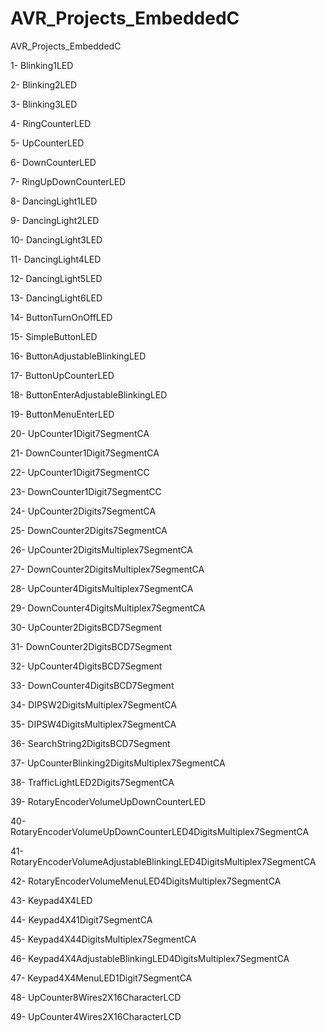 # AVR_Projects_EmbeddedC
AVR_Projects_EmbeddedC

1- Blinking1LED

2- Blinking2LED

3- Blinking3LED

4- RingCounterLED

5- UpCounterLED

6- DownCounterLED

7- RingUpDownCounterLED

8- DancingLight1LED

9- DancingLight2LED

10- DancingLight3LED

11- DancingLight4LED

12- DancingLight5LED

13- DancingLight6LED

14- ButtonTurnOnOffLED

15- SimpleButtonLED

16- ButtonAdjustableBlinkingLED

17- ButtonUpCounterLED

18- ButtonEnterAdjustableBlinkingLED

19- ButtonMenuEnterLED

20- UpCounter1Digit7SegmentCA

21- DownCounter1Digit7SegmentCA

22- UpCounter1Digit7SegmentCC

23- DownCounter1Digit7SegmentCC

24- UpCounter2Digits7SegmentCA

25- DownCounter2Digits7SegmentCA

26- UpCounter2DigitsMultiplex7SegmentCA

27- DownCounter2DigitsMultiplex7SegmentCA

28- UpCounter4DigitsMultiplex7SegmentCA

29- DownCounter4DigitsMultiplex7SegmentCA

30- UpCounter2DigitsBCD7Segment

31- DownCounter2DigitsBCD7Segment

32- UpCounter4DigitsBCD7Segment

33- DownCounter4DigitsBCD7Segment

34- DIPSW2DigitsMultiplex7SegmentCA

35- DIPSW4DigitsMultiplex7SegmentCA

36- SearchString2DigitsBCD7Segment

37- UpCounterBlinking2DigitsMultiplex7SegmentCA

38- TrafficLightLED2Digits7SegmentCA

39- RotaryEncoderVolumeUpDownCounterLED

40- RotaryEncoderVolumeUpDownCounterLED4DigitsMultiplex7SegmentCA

41- RotaryEncoderVolumeAdjustableBlinkingLED4DigitsMultiplex7SegmentCA

42- RotaryEncoderVolumeMenuLED4DigitsMultiplex7SegmentCA

43- Keypad4X4LED

44- Keypad4X41Digit7SegmentCA

45- Keypad4X44DigitsMultiplex7SegmentCA

46- Keypad4X4AdjustableBlinkingLED4DigitsMultiplex7SegmentCA

47- Keypad4X4MenuLED1Digit7SegmentCA

48- UpCounter8Wires2X16CharacterLCD

49- UpCounter4Wires2X16CharacterLCD
